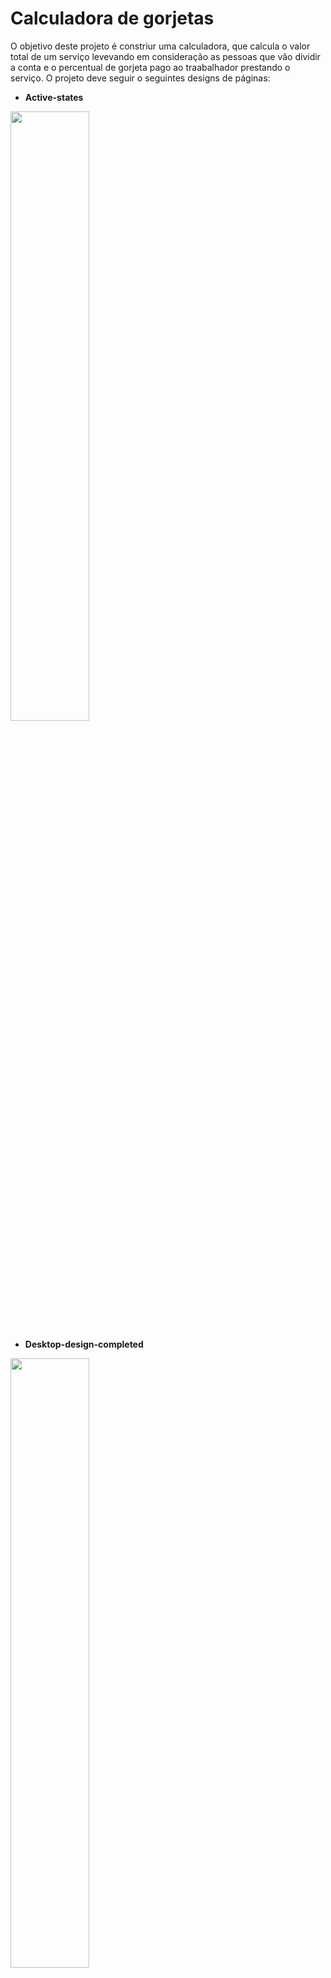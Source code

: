 # Calculadora de gorjetas

O objetivo deste projeto é constriur uma calculadora, que calcula o valor total de um serviço levevando em consideração as pessoas que vão dividir a conta e o percentual de gorjeta pago ao traabalhador prestando o serviço. O projeto deve seguir o seguintes designs de páginas:

- **Active-states**
<img src="https://www.imagemhost.com.br/images/2022/03/11/active-states.jpg" style ="width:50%">


- **Desktop-design-completed**
<img src="https://www.imagemhost.com.br/images/2022/03/11/desktop-design-completed.jpg" style ="width:50%">

- **Desktop-design-empty**
<img src="https://www.imagemhost.com.br/images/2022/03/11/desktop-design-empty.jpg" style ="width:50%">

- **Desktop-preview**
<img src="https://www.imagemhost.com.br/images/2022/03/11/desktop-preview.jpg" style ="width:50%">

- **Mobile-design**
<img src="https://www.imagemhost.com.br/images/2022/03/11/mobile-design.jpg" style ="width:50%">


### [Link da página](https://odisseu93.github.io/tip-calculator-app/)


